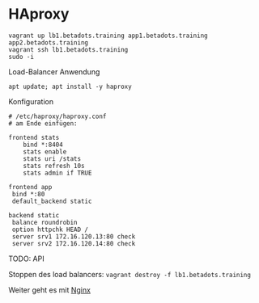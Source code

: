 # HAproxy

    vagrant up lb1.betadots.training app1.betadots.training app2.betadots.training
    vagrant ssh lb1.betadots.training
    sudo -i

Load-Balancer Anwendung

    apt update; apt install -y haproxy

Konfiguration

    # /etc/haproxy/haproxy.conf
    # am Ende einfügen:

    frontend stats
        bind *:8404
        stats enable
        stats uri /stats
        stats refresh 10s
        stats admin if TRUE

    frontend app
     bind *:80
     default_backend static

    backend static
     balance roundrobin
     option httpchk HEAD /
     server srv1 172.16.120.13:80 check
     server srv2 172.16.120.14:80 check

TODO: API

Stoppen des load balancers: `vagrant destroy -f lb1.betadots.training`

Weiter geht es mit [Nginx](../04_Nginx)
